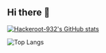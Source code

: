 ## Hi there 👋

[![Hackeroot-932's GitHub stats](https://github-readme-stats.vercel.app/api?username=Hackeroot-932)](https://github.com/anuraghazra/github-readme-stats)

![Top Langs](https://github-readme-stats.vercel.app/api/top-langs/?username=Hackeroot-932&layout=compact)
<!--
**Hackeroot-932/Hackeroot-932** is a ✨ _special_ ✨ repository because its `README.md` (this file) appears on your GitHub profile.

Here are some ideas to get you started:

- 🔭 I’m currently working on ...
- 🌱 I’m currently learning ...
- 👯 I’m looking to collaborate on ...
- 🤔 I’m looking for help with ...
- 💬 Ask me about ...
- 📫 How to reach me: ...
- 😄 Pronouns: ...
- ⚡ Fun fact: ...
-->
